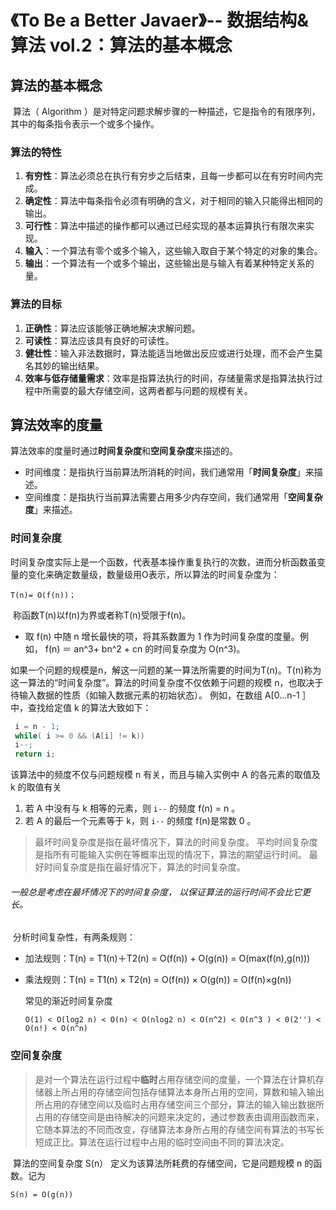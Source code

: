 # 《To Be a Better Javaer》-- 数据结构&算法  vol.2：算法的基本概念

## 算法的基本概念

​	算法（ Algorithm ）是对特定问题求解步骤的一种描述，它是指令的有限序列， 其中的每条指令表示一个或多个操作。

### 算法的特性

1. **有穷性**：算法必须总在执行有穷步之后结束，且每一步都可以在有穷时间内完成。
2. **确定性**：算法中每条指令必须有明确的含义，对于相同的输入只能得出相同的输出。
3. **可行性**：算法中描述的操作都可以通过已经实现的基本运算执行有限次来实现。
4. **输入**：一个算法有零个或多个输入，这些输入取自于某个特定的对象的集合。
5. **输出**：一个算法有一个或多个输出，这些输出是与输入有着某种特定关系的量。

### 算法的目标

1. **正确性**：算法应该能够正确地解决求解问题。
2. **可读性**：算法应该具有良好的可读性。
3. **健壮性**：输入非法数据时，算法能适当地做出反应或进行处理，而不会产生莫名其妙的输出结果。
4. **效率与低存储量需求**：效率是指算法执行的时间，存储量需求是指算法执行过程中所需耍的最大存储空间，这两者都与问题的规模有关。

## 算法效率的度量

​	算法效率的度量时通过**时间复杂度**和**空间复杂度**来描述的。

- 时间维度：是指执行当前算法所消耗的时间，我们通常用「**时间复杂度**」来描述。
- 空间维度：是指执行当前算法需要占用多少内存空间，我们通常用「**空间复杂度**」来描述。

### 时间复杂度

​	时间复杂度实际上是一个函数，代表基本操作重复执行的次数，进而分析函数虽变量的变化来确定数量级，数量级用O表示，所以算法的时间复杂度为：

```
T(n)= O(f(n))；
```

​	称函数T(n)以f(n)为界或者称T(n)受限于f(n)。

- 取 f(n) 中随 n 增长最快的项，将其系数置为 1 作为时间复杂度的度量。例如， f(n) ＝ an^3+ bn^2 + cn 的时间复杂度为 O(n^3)。

​	如果一个问题的规模是n，解这一问题的某一算法所需要的时间为T(n)。T(n)称为这一算法的“时间复杂度”。算法的时间复杂度不仅依赖于问题的规模 n，也取决于待输入数据的性质（如输入数据元素的初始状态）。 例如，在数组 A[0...n-1 ］中，查找给定值 k 的算法大致如下：

```c
 i = n - 1;
 while( i >= 0 && (A[i] != k))
 i--;
 return i;
```

该算法中的频度不仅与问题规模 n 有关，而且与输入实例中 A 的各元素的取值及 k 的取值有关

1. 若 A 中没有与 k 相等的元素，则 `i--` 的频度 f(n) = n 。
2. 若 A 的最后一个元素等于 k，则 `i--`  的频度 f(n)是常数 0 。

> 最坏时间复杂度是指在最坏情况下，算法的时间复杂度。
> 平均时间复杂度是指所有可能输入实例在等概率出现的情况下，算法的期望运行时间。
> 最好时间复杂度是指在最好情况下，算法的时间复杂度。

###### 一般总是考虑在最坏情况下的时间复杂度， 以保证算法的运行时间不会比它更长。

​	分析时间复杂性，有两条规则：

- 加法规则：T(n)  =  T1(n)＋T2(n) = O(f(n)) + O(g(n)) = O(max(f(n),g(n)))

- 乘法规则：T(n)  =  T1(n) × T2(n) = O(f(n)) × O(g(n)) = O(f(n)×g(n)) 

  常见的渐近时间复杂度

  ```
  O(1) < O(log2 n) < O(n) < O(nlog2 n) < O(n^2) < O(n^3 ) < 0(2'') < O(n!) < O(n^n) 
  ```

### 空间复杂度

> 是对一个算法在运行过程中**临时**占用存储空间的度量，一个算法在计算机存储器上所占用的存储空间包括存储算法本身所占用的空间，算数和输入输出所占用的存储空间以及临时占用存储空间三个部分，算法的输入输出数据所占用的存储空间是由待解决的问题来决定的，通过参数表由调用函数而来，它随本算法的不同而改变，存储算法本身所占用的存储空间有算法的书写长短成正比。算法在运行过程中占用的临时空间由不同的算法决定。

​	算法的空间复杂度 S(n） 定义为该算法所耗费的存储空间，它是问题规模 n 的函数。记为

```
S(n) = O(g(n)) 
```



